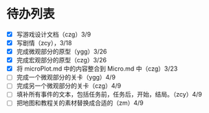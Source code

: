 # 待办列表

-   [x] 写游戏设计文档（czg）3/9
-   [x] 写剧情（zcy），3/18
-   [x] 完成微观部分的原型（ygg）3/26
-   [x] 完成宏观部分的原型（czg）3/26
-   [x] 将 microPlot.md 中的内容整合到 Micro.md 中（czg）3/23
-   [ ] 完成一个微观部分的关卡（ygg）4/9
-   [ ] 完成另一个微观部分的关卡（czg）4/9
-   [ ] 填补所有事件的文本，包括任务前，任务后，开始，结局。（zcy）4/9
-   [ ] 把地图和教程关的素材替换成合适的（zm）4/9
